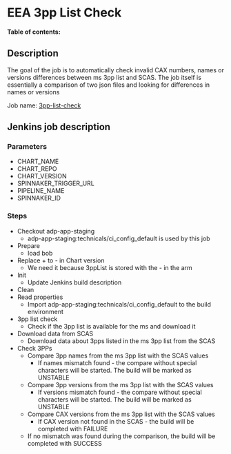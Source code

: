 # EEA 3pp List Check

**Table of contents:**
<!-- START doctoc
...
END doctoc -->

## Description

The goal of the job is to automatically check invalid CAX numbers, names or versions differences between ms 3pp list and SCAS.
The job itself is essentially a comparison of two json files and looking for differences in names or versions

Job name: [3pp-list-check](https://seliius27190.seli.gic.ericsson.se:8443/job/3pp-list-check)

## Jenkins job description

### Parameters

* CHART_NAME
* CHART_REPO
* CHART_VERSION
* SPINNAKER_TRIGGER_URL
* PIPELINE_NAME
* SPINNAKER_ID

### Steps

* Checkout adp-app-staging
  * adp-app-staging:technicals/ci_config_default is used by this job
* Prepare
  * load bob
* Replace + to - in Chart version
  * We need it because 3ppList is stored with the - in the arm
* Init
  * Update Jenkins build description
* Clean
* Read properties
  * Import adp-app-staging:technicals/ci_config_default to the build environment
* 3pp list check
  * Check if the 3pp list is available for the ms and download it
* Download data from SCAS
  * Download data about 3pps listed in the ms 3pp list from the SCAS
* Check 3PPs
  * Compare 3pp names from the ms 3pp list with the SCAS values
    * If names mismatch found - the compare without special characters will be started. The build will be marked as UNSTABLE
  * Compare 3pp versions from the ms 3pp list with the SCAS values
    * If versions mismatch found - the compare without special characters will be started. The build will be marked as UNSTABLE
  * Compare CAX versions from the ms 3pp list with the SCAS values
    * If CAX version not found in the SCAS - the build will be completed with FAILURE
  * If no mismatch was found during the comparison, the build will be completed with SUCCESS
